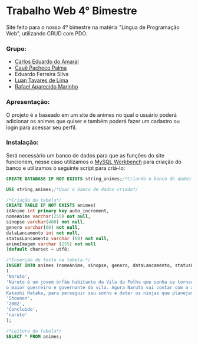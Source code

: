 # Trabalho Web 4° Bimestre
Site feito para o nosso 4º bimestre na matéria "Lingua de Programação Web", utilizando CRUD com PDO.

### Grupo:
* [Carlos Eduardo do Amaral](https://github.com/IKeepProgramming)
* [Cauê Pacheco Palma](https://github.com/Tsuki25)
* Eduardo Ferreira Silva
* [Luan Tavares de Lima](https://github.com/Tavaress17)
* [Rafael Aparecido Marinho](https://github.com/fael890)

### Apresentação:
O projeto é a baseado em um site de animes no qual o usuário poderá adicionar os animes que quiser e também poderá fazer um cadastro ou login para acessar seu perfil.

### Instalação:
Será necessário um banco de dados para que as funções do site funcionem, nesse caso utilizamos o [MySQL Workbench](https://www.mysql.com) para criação do banco e utilizamos o seguinte script para criá-lo:

~~~sql
CREATE DATABASE IF NOT EXISTS string_animes;/*Criando o banco de dados*/

USE string_animes;/*Usar o banco de dados criado*/

/*Criação da tabela*/
CREATE TABLE IF NOT EXISTS animes(
idAnime int primary key auto_increment,
nomeAnime varchar(255) not null,
sinopse varchar(400) not null,
genero varchar(60) not null,
dataLancamento int not null,
statusLancamento varchar (60) not null,
animeImagem varchar (255) not null
)default charset = utf8;

/*Inserção de teste na tabela.*/
INSERT INTO animes (nomeAnime, sinopse, genero, dataLancamento, statusLancamento, animeImagem) VALUES 
(
'Naruto',
'Naruto é um jovem órfão habitante da Vila da Folha que sonha se tornar o quinto Hokage, 
o maior guerreiro e governante da vila. Agora Naruto vai contar com a ajuda dos colegas Sakura e Sasuke e do professor dos três, 
Kakashi Hatake, para perseguir seu sonho e deter os ninjas que planejam fazer mal á sua cidade.',
'Shounen',
'2002',
'Concluido',
'naruto'
);

/*Leitura da tabela*/
SELECT * FROM animes;
~~~
